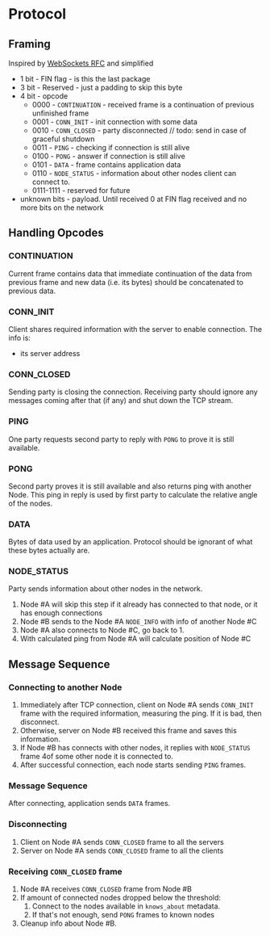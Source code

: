 # Protocol

## Framing

Inspired by [WebSockets RFC](https://datatracker.ietf.org/doc/html/rfc6455#section-5.3)
and simplified

- 1 bit - FIN flag - is this the last package
- 3 bit - Reserved - just a padding to skip this byte
- 4 bit - opcode
    - 0000 - `CONTINUATION` - received frame is a continuation of previous unfinished frame
    - 0001 - `CONN_INIT` - init connection with some data
    - 0010 - `CONN_CLOSED` - party disconnected // todo: send in case of graceful shutdown
    - 0011 - `PING` - checking if connection is still alive
    - 0100 - `PONG` - answer if connection is still alive
    - 0101 - `DATA` - frame contains application data
    - 0110 - `NODE_STATUS` - information about other nodes client can connect to.
    - 0111-1111 - reserved for future
- unknown bits - payload. Until received 0 at FIN flag received and no more bits on the network

## Handling Opcodes

### CONTINUATION

Current frame contains data that immediate continuation of the data from
previous frame and new data (i.e. its bytes) should be concatenated to previous
data.

### CONN_INIT

Client shares required information with the server to enable connection.
The info is:
- its server address

### CONN_CLOSED

Sending party is closing the connection. Receiving party should ignore any messages
coming after that (if any) and shut down the TCP stream.

### PING

One party requests second party to reply with `PONG` to prove it is still available.

### PONG

Second party proves it is still available and also returns ping with another Node.
This ping in reply is used by first party to calculate the relative angle of the
nodes.

### DATA

Bytes of data used by an application. Protocol should be ignorant of what these
bytes actually are.

### NODE_STATUS

Party sends information about other nodes in the network.

1. Node #A will skip this step if it already has connected to that node, or it has enough connections
2. Node #B sends to the Node #A `NODE_INFO` with info of another Node #C
3. Node #A also connects to Node #C, go back to 1.
4. With calculated ping from Node #A will calculate position of Node #C

## Message Sequence

### Connecting to another Node

1. Immediately after TCP connection, client on Node #A sends `CONN_INIT` frame
with the required information, measuring the ping. If it is bad, then disconnect.
2. Otherwise, server on Node #B received this frame and saves this information.
3. If Node #B has connects with other nodes, it replies with `NODE_STATUS` frame
4of some other node it is connected to.
4. After successful connection, each node starts sending `PING` frames.

### Message Sequence

After connecting, application sends `DATA` frames.

### Disconnecting

1. Client on Node #A sends `CONN_CLOSED` frame to all the servers
2. Server on Node #A sends `CONN_CLOSED` frame to all the clients

### Receiving `CONN_CLOSED` frame

1. Node #A receives `CONN_CLOSED` frame from Node #B
2. If amount of connected nodes dropped below the threshold:
    1. Connect to the nodes available in `knows_about` metadata.
    2. If that's not enough, send `PONG` frames to known nodes
3. Cleanup info about Node #B.
